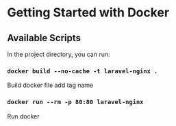 # Getting Started with Docker

## Available Scripts

In the project directory, you can run:

### `docker build --no-cache -t laravel-nginx .`

Build docker file add tag name

### `docker run --rm -p 80:80 laravel-nginx`

Run docker
